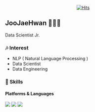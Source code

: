 <div align=center>
  
[![Hits](https://hits.seeyoufarm.com/api/count/incr/badge.svg?url=https%3A%2F%2Fgithub.com%2FJooJaeHwan)](https://hits.seeyoufarm.com)

</div>

## JooJaeHwan 👨🏻‍💻 
Data Scientist Jr.

### 🎶 Interest
- NLP ( Natural Language Processing )
- Data Scientist
- Data Engineering

### 💪 Skills
#### Platforms & Languages
<p>
  <img src="https://img.shields.io/badge/Python-3776AB?style=flat-square&logo=Python&logoColor=white"/>
  <img src="https://img.shields.io/badge/TensorFlow-FF6F00?style=flat-square&logo=TensorFlow&logoColor=white"/>
  <img src="https://img.shields.io/badge/MySQL-4479A1?style=flat-square&logo=MySQL&logoColor=white"/>
</p>
